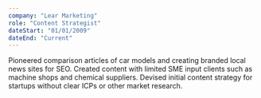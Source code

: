 ```yaml
---
company: "Lear Marketing"
role: "Content Strategist"
dateStart: "01/01/2009"
dateEnd: "Current"
---
```

Pioneered comparison articles of car models and creating branded local news sites for SEO. Created content with limited SME input clients such as machine shops and chemical suppliers. Devised initial content strategy for startups without clear ICPs or other market research.
